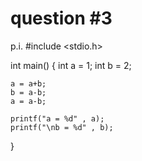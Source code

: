 # question #3
p.i.
#include <stdio.h>

int main()
{
	int a = 1;
	int b = 2;
	
	a = a+b;
	b = a-b;
	a = a-b;
	
	printf("a = %d" , a);
	printf("\nb = %d" , b);

}
